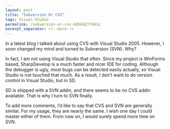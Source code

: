```yaml
---
layout: post
title: "Subversion Or CVS"
tags: Visual-Studio
permalink: /subversion-or-cvs-685692774b1c
excerpt_separator: <!--more-->
---
```

In a latest blog I talked about using CVS with Visual Studio 2005. However, I soon changed my mind and turned to Subversion (SVN). Why?
<!--more-->

In fact, I am not using Visual Studio that often. Since my project is WinForms based, SharpDevelop is a much faster and nicer IDE for coding. Although the debugger is ugly, most bugs can be detected easily actually, so Visual Studio is not touched that much. As a result, I don’t want to do version control in Visual Studio, but in SD.

SD is shipped with a SVN addin, and there seems to be no CVS addin available. That is why I turn to SVN finally.

To add more comments, I’d like to say that CVS and SVN are generally similar. For my usage, they are nearly the same. I wish one day I could master either of them. From now on, I would surely spend more time on SVN.
